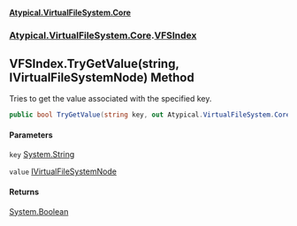 #### [Atypical.VirtualFileSystem.Core](VirtualFileSystem.md 'VirtualFileSystem')
### [Atypical.VirtualFileSystem.Core](VirtualFileSystem.md#Atypical.VirtualFileSystem.Core 'Atypical.VirtualFileSystem.Core').[VFSIndex](VFSIndex.md 'Atypical.VirtualFileSystem.Core.VFSIndex')

## VFSIndex.TryGetValue(string, IVirtualFileSystemNode) Method

Tries to get the value associated with the specified key.

```csharp
public bool TryGetValue(string key, out Atypical.VirtualFileSystem.Core.Contracts.IVirtualFileSystemNode value);
```
#### Parameters

<a name='Atypical.VirtualFileSystem.Core.VFSIndex.TryGetValue(string,Atypical.VirtualFileSystem.Core.Contracts.IVirtualFileSystemNode).key'></a>

`key` [System.String](https://docs.microsoft.com/en-us/dotnet/api/System.String 'System.String')

<a name='Atypical.VirtualFileSystem.Core.VFSIndex.TryGetValue(string,Atypical.VirtualFileSystem.Core.Contracts.IVirtualFileSystemNode).value'></a>

`value` [IVirtualFileSystemNode](IVirtualFileSystemNode.md 'Atypical.VirtualFileSystem.Core.Contracts.IVirtualFileSystemNode')

#### Returns
[System.Boolean](https://docs.microsoft.com/en-us/dotnet/api/System.Boolean 'System.Boolean')
